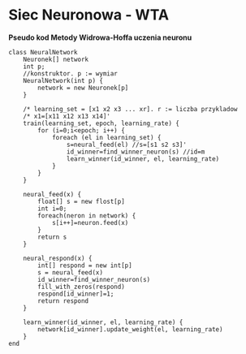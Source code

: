 # Siec Neuronowa - WTA

**Pseudo kod Metody Widrowa-Hoffa uczenia neuronu**

    class NeuralNetwork
    	Neuronek[] network
    	int p;
    	//konstruktor. p := wymiar
    	NeuralNetwork(int p) {
    		network = new Neuronek[p]
    	}
    
    	/* learning_set = [x1 x2 x3 ... xr]. r := liczba przykladow
    	/* x1=[x11 x12 x13 x14]'
    	train(learning_set, epoch, learning_rate) {
    		for (i=0;i<epoch; i++) {
    			foreach (el in learning_set) {
    				s=neural_feed(el) //s=[s1 s2 s3]'
    				id_winner=find_winner_neuron(s) //id=m
    				learn_winner(id_winner, el, learning_rate)			
    			}
    		}
    	}
    
    	neural_feed(x) {
    		float[] s = new flost[p]
    		int i=0;
    		foreach(neron in network) {
    			s[i++]=neuron.feed(x)
    		}
    		return s
    	}
    	
    	neural_respond(x) {
    		int[] respond = new int[p]		
    		s = neural_feed(x)
    		id_winner=find_winner_neuron(s)
    		fill_with_zeros(respond)
    		respond[id_winner]=1;
    		return respond
    	}
    	
    	learn_winner(id_winner, el, learning_rate) {
    		network[id_winner].update_weight(el, learning_rate)
    	}
    end
